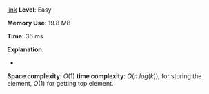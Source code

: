 # 

[link]()
**Level**: Easy 

**Memory Use**:  19.8 MB

**Time**: 36 ms

**Explanation**:

- 

**Space complexity**: $O(1)$
**time complexity**: $O(n.log(k))$, for storing the element, $O(1)$ for getting top element.

```cpp

```

